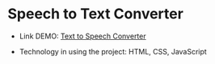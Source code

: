 # Speech to Text Converter

  - Link DEMO: [Text to Speech Converter](https://noeffortnomoney.github.io/speech-to-text/)

  - Technology in using the project: HTML, CSS, JavaScript
<center><link src="https://github.com/noeffortnomoney/speech-to-text/blob/main/images/pic2.png" alt="pic" width="600" height="400"></center>
